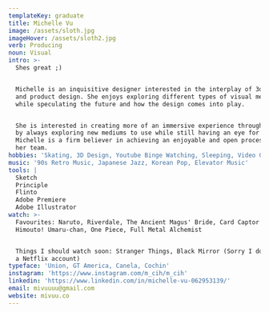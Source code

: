 ```yaml
---
templateKey: graduate
title: Michelle Vu
image: /assets/sloth.jpg
imageHover: /assets/sloth2.jpg
verb: Producing
noun: Visual
intro: >-
  Shes great ;)


  Michelle is an inquisitive designer interested in the interplay of 3d design
  and product design. She enjoys exploring different types of visual mediums
  while speculating the future and how the design comes into play. 


  She is interested in creating more of an immersive experience through design
  by always exploring new mediums to use while still having an eye for detail.
  Michelle is a firm believer in achieving an enjoyable and open process with
  her team.
hobbies: 'Skating, 3D Design, Youtube Binge Watching, Sleeping, Video Games'
music: '90s Retro Music, Japanese Jazz, Korean Pop, Elevator Music'
tools: |
  Sketch
  Principle
  Flinto
  Adobe Premiere
  Adobe Illustrator
watch: >-
  Favourites: Naruto, Riverdale, The Ancient Magus' Bride, Card Captor Sakura,
  Himouto! Umaru-chan, One Piece, Full Metal Alchemist


  Things I should watch soon: Stranger Things, Black Mirror (Sorry I don't have
  a Netflix account)
typeface: 'Union, GT America, Canela, Cochin'
instagram: 'https://www.instagram.com/m_cih/m_cih'
linkedin: 'https://www.linkedin.com/in/michelle-vu-062953139/'
email: mivuuuu@gmail.com
website: mivuu.co
---
```


